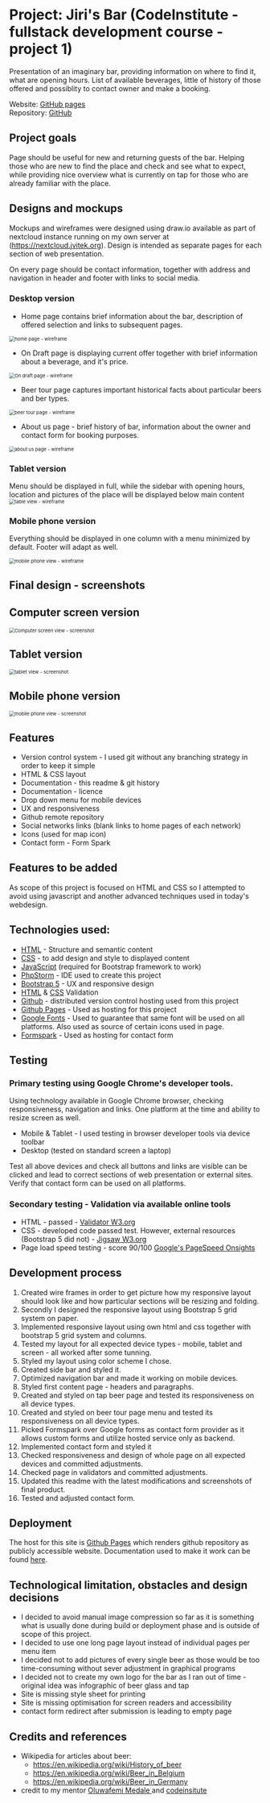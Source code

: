 # Project: Jiri's Bar (CodeInstitute - fullstack development course - project 1)

Presentation of an imaginary bar, providing information on where to find it, what are opening hours. List of available beverages, little of history of those offered and possiblity to contact owner and make a booking.   

Website: [GitHub pages](https://citanus006.github.io/codeinstitute-project1-Jiris-bar)  
Repository: [GitHub](https://github.com/citanus006/codeinstitute-project1-Jiris-bar)


## Project  goals

Page should be useful for new and returning guests of the bar. Helping those who are new to find the place and check and see what to expect, while providing nice overview what is currently on tap for those who are already familiar with the place.    

## Designs and mockups

Mockups and wireframes were designed using draw.io available as part of nextcloud instance running on my own server at (https://nextcloud.jvitek.org). Design is intended as separate pages for each section of web presentation. 

On every page should be contact information, together with address and navigation in header and footer with links to social media.  

### Desktop version

- Home page contains brief information about the bar, description of offered selection and links to subsequent pages. 

<img src="assets/images/wireframes/home-page.png" alt="home page - wireframe" style="zoom: 67%;" />

- On Draft page is displaying current offer together with brief information about a beverage, and it's price.

<img src="assets/images/wireframes/on-draft.png" alt="On draft page - wireframe" style="zoom: 67%;" />

- Beer tour page captures important historical facts about particular beers and ber types.

<img src="assets/images/wireframes/beer-tour.png" alt="beer tour page - wireframe" style="zoom: 67%;" />

- About us page - brief history of bar, information about the owner and contact form for booking purposes. 

<img src="assets/images/wireframes/about-us.png" alt="about us page - wireframe" style="zoom: 67%;" />


### Tablet version

Menu should be displayed in full, while the sidebar with opening hours, location and pictures of the place will be displayed below main content  
<img src="assets/images/wireframes/tablet-view.png" alt="table view - wireframe" style="zoom: 67%;" />

### Mobile phone version

Everything should be displayed in one column with a menu minimized by default. Footer will adapt as well. 

<img src="assets/images/wireframes/mobile-view.png" alt="mobile phone view - wireframe" style="zoom: 67%;" />

## Final design - screenshots

## Computer screen version
<img src="assets/images/screenshots/screen-view.png" alt="Computer screen view - screenshot" style="zoom: 67%;" />

## Tablet version
<img src="assets/images/screenshots/tablet-view.png" alt="tablet view - screenshot" style="zoom: 67%;" />

## Mobile phone version
<img src="assets/images/screenshots/mobile-view.png" alt="mobile phone view - screenshot" style="zoom: 67%;" />


## Features
- Version control system - I used git without any branching strategy in order to keep it simple
- HTML & CSS layout
- Documentation - this readme & git history
- Documentation - licence
- Drop down menu for mobile devices
- UX and responsiveness
- Github remote repository
- Social networks links (blank links to home pages of each network)
- Icons (used for map icon)
- Contact form - Form Spark

## Features to be added
As scope of this project is focused on HTML and CSS so I attempted to avoid using javascript and another advanced techniques used in today's webdesign.

## Technologies used:
 - [HTML](https://developer.mozilla.org/en-US/docs/Web/Guide/HTML/HTML5) - Structure and semantic content
 - [CSS](https://developer.mozilla.org/en-US/docs/Web/CSS) - to add design and style to displayed content
 - [JavaScript](https://developer.mozilla.org/en-US/docs/Web/JavaScript) (required for Bootstrap framework to work)
 - [PhpStorm](https://www.jetbrains.com/phpstorm/) - IDE used to create this project
 - [Bootstrap 5](https://getbootstrap.com/)  - UX and responsive design  
 - [HTML](https://validator.w3.org/) & [CSS](https://jigsaw.w3.org/css-validator/) Validation
 - [Github](https://www.github.com/) - distributed version control hosting used from this project
 - [Github Pages](https://pages.github.com/) - Used as hosting for this project 
 - [Google Fonts](https://fonts.google.com/) - Used to guarantee that same font will be used on all platforms. Also used as source of certain icons used in page.
 - [Formspark](https://formspark.io/) - Used as hosting for contact form
 
## Testing

### Primary testing using Google Chrome's developer tools.

Using technology available in Google Chrome browser, checking responsiveness, navigation and links. One platform at the time and ability to resize screen as well. 
 - Mobile & Tablet - I used testing in browser developer tools via device toolbar
 - Desktop (tested on standard screen a laptop)

Test all above devices and check all buttons and links are visible can be clicked and lead to correct sections of web presentation or external sites. Verify that contact form can be used on all platforms.

### Secondary testing - Validation via available online tools
 - HTML - passed - [Validator W3.org](https://validator.w3.org/nu/?doc=https%3A%2F%2Fcitanus006.github.io%2Fcodeinstitute-project1-Jiris-bar%2F)
 - CSS - developed code passed test. However, external resources (Bootstrap 5 did not) - [Jigsaw W3.org](https://jigsaw.w3.org/css-validator/validator?uri=https%3A%2F%2Fcitanus006.github.io%2Fcodeinstitute-project1-Jiris-bar%2F%23AboutUs&profile=css3svg&usermedium=all&warning=1&vextwarning=&lang=en) 
 - Page load speed testing - score 90/100 [Google's PageSpeed Onsights](https://developers.google.com/speed/pagespeed/insights/?url=https%3A%2F%2Fcitanus006.github.io%2Fcodeinstitute-project1-Jiris-bar%2F%23AboutUs)

## Development process
 1. Created wire frames in order to get picture how my responsive layout should look like and how particular sections will be resizing and folding. 
 2. Secondly I designed the responsive layout using Bootstrap 5 grid system on paper.
 3. Implemented responsive layout using own html and css together with bootstrap 5 grid system and columns.
 4. Tested my layout for all expected device types - mobile, tablet and screen - all worked after some tunning.   
 5. Styled my layout using color scheme I chose.
 6. Created side bar and styled it.
 7. Optimized navigation bar and made it working on mobile devices.
 8. Styled first content page - headers and paragraphs.
 9. Created and styled on tap beer page and tested its responsiveness on all device types.
 10. Created and styled on beer tour page menu and tested its responsiveness on all device types.
 11. Picked Formspark over Google forms as contact form provider as it allows custom forms and utilize hosted service only as backend.
 12. Implemented contact form and styled it
 13. Checked responsiveness and design of whole page on all expected devices and committed adjustments.
 14. Checked page in validators and committed adjustments.
 15. Updated this readme with the latest modifications and screenshots of final product.
 16. Tested and adjusted contact form.

 

## Deployment
The host for this site is [Github Pages](https://pages.github.com/) which renders github repository as publicly accessible website. Documentation used to make it work can be found [here](https://docs.github.com/en/github/working-with-github-pages/configuring-a-publishing-source-for-your-github-pages-site). 

## Technological limitation, obstacles and design decisions
 - I decided to avoid manual image compression so far as it is something what is usually done during build or deployment phase and is outside of scope of this project.
 - I decided to use one long page layout instead of individual pages per menu item 
 - I decided not to add pictures of every single beer as those would be too time-consuming without sever adjustment in graphical programs
 - I decided not to create my own logo for the bar as I ran out of time - original idea was infographic of beer glass and tap
 - Site is missing style sheet for printing
 - Site is missing optimisation for screen readers and accessibility
 - contact form redirect after submission is leading to empty page

## Credits and references
 - Wikipedia for articles about beer:
    - https://en.wikipedia.org/wiki/History_of_beer
    - https://en.wikipedia.org/wiki/Beer_in_Belgium
    - https://en.wikipedia.org/wiki/Beer_in_Germany
 - credit to my mentor [Oluwafemi Medale
   ](https://www.linkedin.com/in/omedale/?originalSubdomain=ng) and [codeinsitute](https://codeinsitute.net/)